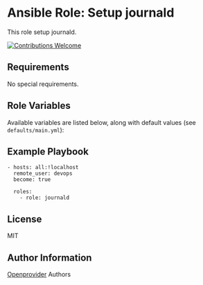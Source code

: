 Ansible Role: Setup journald
============================

This role setup journald.

[![Contributions Welcome](https://img.shields.io/badge/contributions-welcome-brightgreen.svg?style=flat)](https://github.com/openprovider/cloud-setup/issues)

Requirements
------------

No special requirements.

Role Variables
--------------

Available variables are listed below, along with default values (see `defaults/main.yml`):

Example Playbook
----------------

    - hosts: all:!localhost
      remote_user: devops
      become: true

      roles:
        - role: journald

License
-------

MIT

Author Information
------------------

[Openprovider](https://github.com/openprovider) Authors
